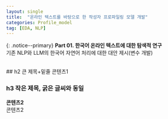 ```yaml
---
layout: single
title:  "온라인 텍스트를 바탕으로 한 작성자 프로파일링 모델 개발"
categories: Profile_model
tag: [EDA, NLP]
---
```

{: .notice--primary} 
**Part 01. 한국어 온라인 텍스트에 대한 탐색적 연구**<br>
기존 NLP와 LLM의 한국어 자연어 처리에 대한 대안 제시(변수 개발)

<br>
## h2 큰 제목+밑줄
콘텐츠1

### h3 작은 제목, 굵은 글씨와 동일
**콘텐츠2**<br>
콘텐츠2
